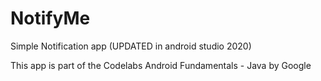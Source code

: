 # NotifyMe
Simple Notification app (UPDATED in android studio 2020)

This app is part of the Codelabs Android Fundamentals - Java by Google
